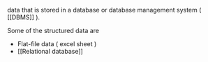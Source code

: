 data that is stored in a database or database management system ( [[DBMS]] ).

Some of the structured data are
- Flat-file data ( excel sheet )
- [[Relational database]]